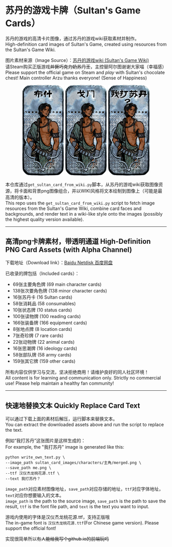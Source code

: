 # 苏丹的游戏卡牌（Sultan's Game Cards）

苏丹的游戏的高清卡片图像，通过苏丹的游戏wiki获取素材并制作。  
High-definition card images of Sultan's Game, created using resources from the Sultan's Game Wiki.

图片素材来源（Image Source）：[苏丹的游戏wiki (Sultan's Game Wiki)](https://wiki.biligame.com/sultansgame/%E9%A6%96%E9%A1%B5)  
请Steam购买正版游戏~~并撅巧克力奶苏丹王~~，主控替阿尔图谢谢大家喵（幸福感）  
Please support the official game on Steam and *play* with Sultan's chocolate chest! Main controller Arzu thanks everyone! (Sense of Happiness)

<p align="center">
  <img src="resources/bushi.png" alt="布什" width="130"/>
  <img src="resources/gemen.png" alt="戈门" width="130"/>
  <img src="resources/me.png" alt="我打苏丹？" width="130"/>
</p>

本仓库通过`get_sultan_card_from_wiki.py`脚本，从苏丹的游戏wiki获取图像资源，将卡面和背景png图像组合，并以WIKI风格将文本绘制到图像上（可能是最高清的版本）。  
This repo uses the `get_sultan_card_from_wiki.py` script to fetch image resources from the Sultan's Game Wiki, combine card faces and backgrounds, and render text in a wiki-like style onto the images (possibly the highest quality version available).

---

## 高清png卡牌素材，带透明通道 High-Definition PNG Card Assets (with Alpha Channel)

下载地址（Download link）：[Baidu Netdisk 百度网盘](https://pan.baidu.com/s/1zcsuSx1sf6tMN_xv_r2-iA?pwd=xeha)

已收录的牌包括（Included cards）：
- 69张主要角色牌 (69 main character cards)
- 138张次要角色牌 (138 minor character cards)
- 16张苏丹卡 (16 Sultan cards)
- 58张消耗品 (58 consumables)
- 10张状态牌 (10 status cards)
- 100张读物牌 (100 reading cards)
- 166张装备牌 (166 equipment cards)
- 8张地点牌 (8 location cards)
- 7张奇珍牌 (7 rare cards)
- 22张动物牌 (22 animal cards)
- 16张思潮牌 (16 ideology cards)
- 58张部队牌 (58 army cards)
- 159张其它牌 (159 other cards)

所有内容仅供学习与交流，坚决拒绝商用！请维护良好的同人社区环境！  
All content is for learning and communication only. Strictly no commercial use! Please help maintain a healthy fan community!

---

## 快速地替换文本  Quickly Replace Card Text

可以通过下载上面的素材后解压，运行脚本来替换文本。  
You can extract the downloaded assets above and run the script to replace the text.

例如“我打苏丹”这张图片是这样生成的：  
For example, the "我打苏丹" image is generated like this:
```
python write_own_text.py \
--image_path sultan_card_images/characters/主角/merged.png \
--save_path me.png \
--ttf 汉仪杰龙桃花源.ttf \
--text 我打苏丹？
```
`image_path`对应素材图像地址，`save_path`对应存储的地址，`ttf`对应字体地址，`text`对应你想要输入的文本。  
`image_path` is the path to the source image, `save_path` is the path to save the result, `ttf` is the font file path, and `text` is the text you want to input.

游戏内使用的字体是汉仪杰龙桃花源.ttf，支持正版哦  
The in-game font is `汉仪杰龙桃花源.ttf`(For Chinese game version). Please support the official font!

实现很简单所以~~有人能给我写个github.io的前端玩吗~~  
